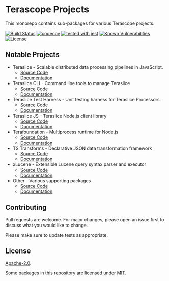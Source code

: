 # Terascope Projects

This monorepo contains sub-packages for various Terascope projects.

[![Build Status](https://travis-ci.com/terascope/teraslice.svg?branch=master)](https://travis-ci.com/terascope/teraslice)
[![codecov](https://codecov.io/gh/terascope/teraslice/branch/master/graph/badge.svg)](https://codecov.io/gh/terascope/teraslice)
[![tested with jest](https://img.shields.io/badge/tested_with-jest-99424f.svg)](https://github.com/facebook/jest)
[![Known Vulnerabilities](https://snyk.io/test/github/terascope/teraslice/badge.svg)](https://snyk.io/test/github/terascope/teraslice)
[![License](https://img.shields.io/badge/License-Apache%202.0-blue.svg)](https://opensource.org/licenses/Apache-2.0)

## Notable Projects

- Teraslice - Scalable distributed data processing pipelines in JavaScript.
  - [Source Code](https://github.com/terascope/teraslice/tree/master/packages/teraslice)
  - [Documentation](https://terascope.github.io/teraslice/docs/overview)
- Teraslice CLI - Command line tools to manage Teraslice 
  - [Source Code](https://github.com/terascope/teraslice/tree/master/packages/teraslice-cli)
  - [Documentation](https://terascope.github.io/teraslice/docs/packages/teraslice-cli/overview)
- Teraslice Test Harness - Unit testing harness for Teraslice Processors
  - [Source Code](https://github.com/terascope/teraslice/tree/master/packages/teraslice-test-harness)
  - [Documentation](https://terascope.github.io/teraslice/docs/packages/teraslice-test-harness/overview)
- Teraslice JS - Teraslice Node.js client library
  - [Source Code](https://github.com/terascope/teraslice/tree/master/packages/teraslice-js)
  - [Documentation](https://terascope.github.io/teraslice/docs/packages/teraslice-js/overview)
- Terafoundation - Multiprocess runtime for Node.js
  - [Source Code](https://github.com/terascope/teraslice/tree/master/packages/terafoundation)
  - [Documentation](https://terascope.github.io/teraslice/docs/packages/terafoundation/overview)
- TS Transforms - Declarative JSON data transformation framework
  - [Source Code](https://github.com/terascope/teraslice/tree/master/packages/ts-transforms)
  - [Documentation](https://terascope.github.io/teraslice/docs/packages/ts-transforms/overview)
- xLucene - Extensible Lucene query syntax parser and executor
  - [Source Code](https://github.com/terascope/teraslice/tree/master/packages/xlucene-evaluator)
  - [Documentation](https://terascope.github.io/teraslice/docs/packages/xlucene-evaluator/overview)
- Other - Various supporting packages
  - [Source Code](https://github.com/terascope/teraslice/tree/master/packages)
  - [Documentation](https://terascope.github.io/teraslice/docs/packages)


## Contributing

Pull requests are welcome. For major changes, please open an issue first to discuss what you would like to change.

Please make sure to update tests as appropriate.

## License

[Apache-2.0](./LICENSE).

Some packages in this repository are licensed under [MIT](https://opensource.org/licenses/MIT).
